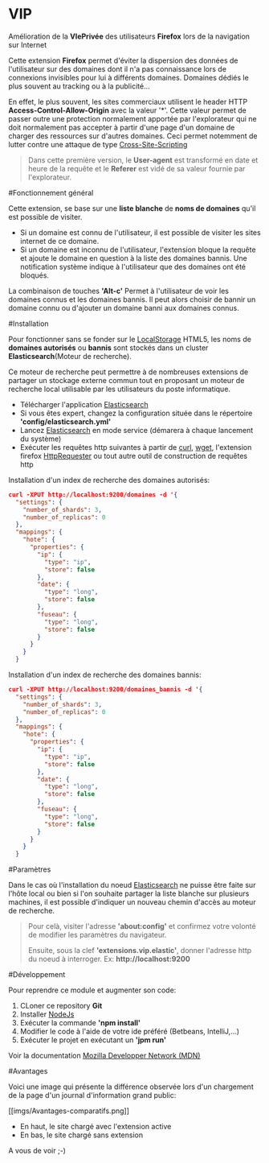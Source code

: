 # VIP

Amélioration de la **VIePrivée** des utilisateurs **Firefox** lors de la navigation sur Internet

Cette extension **Firefox** permet d'éviter la dispersion des données de l'utilisateur sur des domaines dont il n'a pas connaissance lors de connexions invisibles pour lui à différents domaines. Domaines dédiés le plus souvent au tracking ou à la publicité...

En effet, le plus souvent, les sites commerciaux utilisent le header HTTP **Access-Control-Allow-Origin** avec la valeur '*'.
Cette valeur permet de passer outre une protection normalement apportée par l'explorateur qui ne doit normalement pas accepter à partir d'une page d'un domaine de charger des ressources sur d'autres domaines.
Ceci permet notemment de lutter contre une attaque de type [Cross-Site-Scripting](https://en.wikipedia.org/wiki/Cross-site_scripting)


> Dans cette première version, le **User-agent** est transformé en date et heure de la requête et le **Referer** est vidé de sa valeur fournie par l'explorateur.

#Fonctionnement général

Cette extension, se base sur une **liste blanche** de **noms de domaines** qu'il est possible de visiter.
- Si un domaine est connu de l'utilisateur, il est possible de visiter les sites internet de ce domaine.
- Si un domaine est inconnu de l'utilisateur, l'extension bloque la requête et ajoute le domaine en question à la liste des domaines bannis. Une notification système indique à l'utilisateur que des domaines ont été bloqués.

La combinaison de touches **'Alt-c'** Permet à l'utilisateur de voir les domaines connus et les domaines bannis.
Il peut alors choisir de bannir un domaine connu ou d'ajouter un domaine banni aux domaines connus.

#Installation

Pour fonctionner sans se fonder sur le [LocalStorage](http://www.w3.org/TR/webstorage/) HTML5, les noms de **domaines autorisés** ou **bannis** sont stockés dans un cluster **Elasticsearch**(Moteur de recherche).

Ce moteur de recherche peut permettre à de nombreuses extensions de partager un stockage externe commun tout en proposant un moteur de recherche local utilisable par les utilisateurs du poste informatique.

- Télécharger l'application [Elasticsearch](https://www.elastic.co/downloads/elasticsearch)
- Si vous êtes expert, changez la configuration située dans le répertoire **'config/elasticsearch.yml'**
- Lancez [Elasticsearch](https://www.elastic.co/downloads/elasticsearch) en mode service (démarera à chaque lancement du système)
- Exécuter les requêtes http suivantes à partir de [curl](http://man.cx/curl), [wget](http://man.cx/wget), l'extension firefox [HttpRequester](https://addons.mozilla.org/fr/firefox/addon/httprequester/) ou tout autre outil de construction de requêtes http

Installation d'un index de recherche des domaines autorisés:
```json
curl -XPUT http://localhost:9200/domaines -d '{
  "settings": {
    "number_of_shards": 3,
    "number_of_replicas": 0
  },
  "mappings": {
    "hote": {
      "properties": {
        "ip": {
          "type": "ip",
          "store": false
        },
        "date": {
          "type": "long",
          "store": false
        },
        "fuseau": {
          "type": "long",
          "store": false
        }
      }
    }
  }
```

Installation d'un index de recherche des domaines bannis:
```json
curl -XPUT http://localhost:9200/domaines_bannis -d '{
  "settings": {
    "number_of_shards": 3,
    "number_of_replicas": 0
  },
  "mappings": {
    "hote": {
      "properties": {
        "ip": {
          "type": "ip",
          "store": false
        },
        "date": {
          "type": "long",
          "store": false
        },
        "fuseau": {
          "type": "long",
          "store": false
        }
      }
    }
  }
```

#Paramètres

Dans le cas où l'installation du noeud [Elasticsearch](https://www.elastic.co/downloads/elasticsearch) ne puisse être faite sur l'hôte local ou bien si l'on souhaite partager la liste blanche sur plusieurs machines, il est possible d'indiquer un nouveau chemin d'accès au moteur de recherche.

> Pour celà, visiter l'adresse **'about:config'** et confirmez votre volonté de modifier les paramètres du navigateur.
> 
> Ensuite, sous la clef **'extensions.vip.elastic'**, donner l'adresse http du noeud à interroger. Ex: **http://localhost:9200**

#Développement

Pour reprendre ce module et augmenter son code:

  1. CLoner ce repository **Git**
  2. Installer [NodeJs](https://nodejs.org/en/)
  3. Exécuter la commande **'npm install'**
  4. Modifier le code à l'aide de votre ide préféré (Betbeans, IntelliJ,...)
  5. Exécuter le projet en exécutant un **'jpm run'**

Voir la documentation [Mozilla Developper Network (MDN)](https://developer.mozilla.org/fr/docs/Mozilla/Add-ons/SDK/Tools/jpm)

#Avantages

Voici une image qui présente la différence observée lors d'un chargement de la page d'un journal d'information grand public:

[[imgs/Avantages-comparatifs.png]]

- En haut, le site chargé avec l'extension active
- En bas, le site chargé sans extension

A vous de voir ;-)
